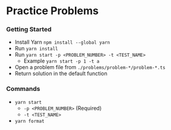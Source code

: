 # Practice Problems

### Getting Started

- Install Yarn `npm install --global yarn`
- Run `yarn install`
- Run `yarn start -p <PROBLEM_NUMBER> -t <TEST_NAME>`
  - Example `yarn start -p 1 -t a`
- Open a problem file from `./problems/problem-*/problem-*.ts`
- Return solution in the default function

### Commands

- `yarn start`
  - `-p <PROBLEM_NUMBER>` (Required)
  - `-t <TEST_NAME>`
- `yarn format`
